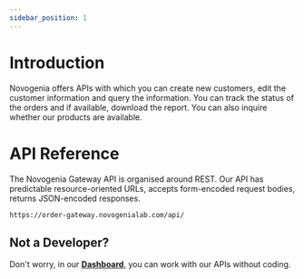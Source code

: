 ```yaml
---
sidebar_position: 1
---
```


# Introduction

Novogenia offers APIs with which you can create new customers, edit the customer information and query the information. You can track the status of the orders and if available, download the report. You can also inquire whether our products are available.

# API Reference

The Novogenia Gateway API is organised around REST. Our API has predictable resource-oriented URLs, accepts form-encoded request bodies, returns JSON-encoded responses.

```http request title="BASE URL"
https://order-gateway.novogenialab.com/api/
```


## Not a Developer?
Don't worry, in our **[Dashboard](https://order-gateway.novogenialab.com/sign-in)**, you can work with our APIs without coding.
